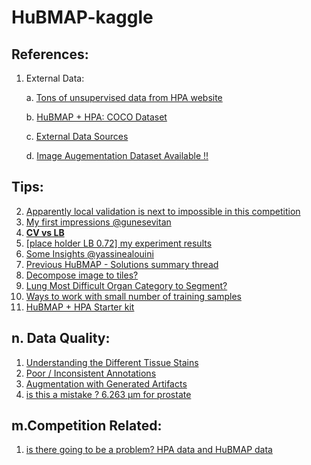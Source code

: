 # HuBMAP-kaggle


## References:

1. External Data:

    a. [Tons of unsupervised data from HPA website](https://www.kaggle.com/competitions/hubmap-organ-segmentation/discussion/337692)
    
    b. [HuBMAP + HPA: COCO Dataset](https://www.kaggle.com/competitions/hubmap-organ-segmentation/discussion/337403)
  
    c. [External Data Sources](https://www.kaggle.com/competitions/hubmap-organ-segmentation/discussion/333886)

    d. [Image Augementation Dataset Available !!](https://www.kaggle.com/competitions/hubmap-organ-segmentation/discussion/335064)
  
## Tips:
2. [Apparently local validation is next to impossible in this competition](https://www.kaggle.com/competitions/hubmap-organ-segmentation/discussion/337489)
3. [My first impressions @gunesevitan](https://www.kaggle.com/competitions/hubmap-organ-segmentation/discussion/336472)
4. [**CV vs LB**](https://www.kaggle.com/competitions/hubmap-organ-segmentation/discussion/333631)
5. [[place holder LB 0.72] my experiment results](https://www.kaggle.com/competitions/hubmap-organ-segmentation/discussion/332941)
6. [Some Insights @yassinealouini](https://www.kaggle.com/competitions/hubmap-organ-segmentation/discussion/333389)
7. [Previous HuBMAP - Solutions summary thread](https://www.kaggle.com/competitions/hubmap-organ-segmentation/discussion/332664)
8. [Decompose image to tiles?](https://www.kaggle.com/competitions/hubmap-organ-segmentation/discussion/333614)
9. [Lung Most Difficult Organ Category to Segment?](https://www.kaggle.com/competitions/hubmap-organ-segmentation/discussion/334220)
10. [Ways to work with small number of training samples](https://www.kaggle.com/competitions/hubmap-organ-segmentation/discussion/332786)
11. [HuBMAP + HPA Starter kit](https://www.kaggle.com/competitions/hubmap-organ-segmentation/discussion/332921)




## n. Data Quality:
1. [Understanding the Different Tissue Stains](https://www.kaggle.com/competitions/hubmap-organ-segmentation/discussion/333704)
2. [Poor / Inconsistent Annotations](https://www.kaggle.com/competitions/hubmap-organ-segmentation/discussion/332958)
3. [Augmentation with Generated Artifacts](https://www.kaggle.com/competitions/hubmap-organ-segmentation/discussion/334363)
4. [is this a mistake ? 6.263 µm for prostate](https://www.kaggle.com/competitions/hubmap-organ-segmentation/discussion/333552)


## m.Competition Related:
1. [is there going to be a problem? HPA data and HuBMAP data](https://www.kaggle.com/competitions/hubmap-organ-segmentation/discussion/332714)
